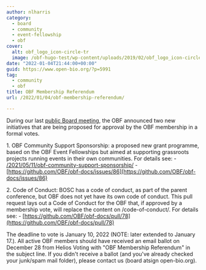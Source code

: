 ```yaml
---
author: nlharris
category:
  - board
  - community
  - event-fellowship
  - obf
cover:
  alt: obf_logo_icon-circle-tr
  image: /obf-hugo-test/wp-content/uploads/2019/02/obf_logo_icon-circle-tr-1.png
date: "2022-01-04T21:44:00+00:00"
guid: https://www.open-bio.org/?p=5991
tag:
  - community
  - obf
title: OBF Membership Referendum
url: /2022/01/04/obf-membership-referendum/

---
```

During our last [public Board meeting](/obf-hugo-test/2021/10/06/two-new-members-elected-to-obf-board/), the OBF announced two new initiatives that are being proposed for approval by the OBF membership in a formal votes.

1\. OBF Community Support Sponsorship: a proposed new grant programme, based on the OBF Event Fellowships but aimed at supporting grassroots projects running events in their own communities. For details see:
\- [/2021/05/11/obf-community-support-sponsorship/](/obf-hugo-test/2021/05/11/obf-community-support-sponsorship/)
\- [https://github.com/OBF/obf-docs/issues/86](https://github.com/OBF/obf-docs/issues/86)

2\. Code of Conduct: BOSC has a code of conduct, as part of the parent conference, but OBF does not yet have its own code of conduct. This pull request lays out a Code of Conduct for the OBF that, if approved by a membership vote, will replace the content on /code-of-conduct/. For details see:
\- [https://github.com/OBF/obf-docs/pull/78](https://github.com/OBF/obf-docs/pull/78)

The deadline to vote is January 10, 2022 (NOTE: later extended to January 17.). All active OBF members should have received an email ballot on December 28 from Helios Voting with "OBF Membership Referendum" in the subject line. If you didn't receive a ballot (and you've already checked your junk/spam mail folder), please contact us (board atsign open-bio.org).
